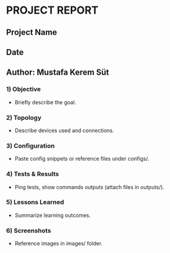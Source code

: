 # PROJECT REPORT

## Project Name
## Date
## Author: Mustafa Kerem Süt

### 1) Objective
- Briefly describe the goal.

### 2) Topology
- Describe devices used and connections.

### 3) Configuration
- Paste config snippets or reference files under configs/.

### 4) Tests & Results
- Ping tests, show commands outputs (attach files in outputs/).

### 5) Lessons Learned
- Summarize learning outcomes.

### 6) Screenshots
- Reference images in images/ folder.
